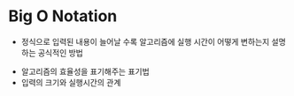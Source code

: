 # Big O Notation
- 정식으로 입력된 내용이 늘어날 수록 알고리즘에 실행 시간이 어떻게 변하는지 설명하는 공식적인 방법
+ 알고리즘의 효율성을 표기해주는 표기법
+ 입력의 크기와 실행시간의 관계
